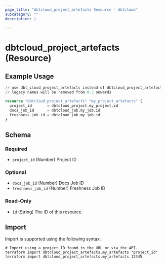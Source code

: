 ```yaml
---
page_title: "dbtcloud_project_artefacts Resource - dbtcloud"
subcategory: ""
description: |-
  
---
```


# dbtcloud_project_artefacts (Resource)




## Example Usage

```terraform
// use dbt_cloud_project_artefacts instead of dbtcloud_project_artefacts for the legacy resource names
// legacy names will be removed from 0.3 onwards

resource "dbtcloud_project_artefacts" "my_project_artefacts" {
  project_id       = dbtcloud_project.my_project.id
  docs_job_id      = dbtcloud_job.my_job.id
  freshness_job_id = dbtcloud_job.my_job.id
}
```

<!-- schema generated by tfplugindocs -->
## Schema

### Required

- `project_id` (Number) Project ID

### Optional

- `docs_job_id` (Number) Docs Job ID
- `freshness_job_id` (Number) Freshness Job ID

### Read-Only

- `id` (String) The ID of this resource.

## Import

Import is supported using the following syntax:

```shell
# Import using a project ID found in the URL or via the API.
terraform import dbtcloud_project_artefacts.my_artefacts "project_id"
terraform import dbtcloud_project_artefacts.my_artefacts 12345
```
